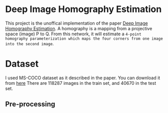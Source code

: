 # Deep Image Homography Estimation
This project is the unoffical implementation of the paper [Deep Image Homography Estimation](https://arxiv.org/abs/1606.03798).
A homography is a mapping from a projective space (image) P to Q. From this network, it will estimate 
a `4-point homography parameterization which maps the four corners from one image into the second image`.

# Dataset 

I used MS-COCO dataset as it described in the paper. You can download it from [here](https://cocodataset.org/#download)
There are 118287 images in the train set, and 40670 in the test set. 
## Pre-processing

